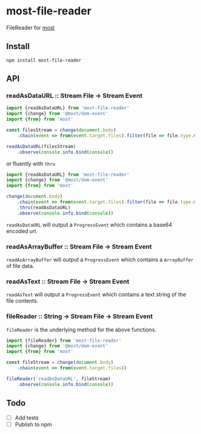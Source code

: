 # most-file-reader

FileReader for [most](https://github.com/cujojs/most)

## Install

`npm install most-file-reader`


## API

### readAsDataURL :: Stream File → Stream Event

```js
import {readAsDataURL} from 'most-file-reader'
import {change} from '@most/dom-event'
import {from} from 'most'

const filesStream = change(document.body)
    .chain(event => from(event.target.files).filter(file => file.type.match('image')))

readAsDataURL(filesStream)
    .observe(console.info.bind(console))
```

or fluently with `thru`

```js
import {readAsDataURL} from 'most-file-reader'
import {change} from '@most/dom-event'
import {from} from 'most'

change(document.body)
    .chain(event => from(event.target.files).filter(file => file.type.match('image')))
    .thru(readAsDataURL)
    .observe(console.info.bind(console))
```
`readAsDataURL` will output a `ProgressEvent` which contains a base64 encoded url.


### readAsArrayBuffer :: Stream File → Stream Event

`readAsArrayBuffer` will output a `ProgressEvent` which contains a `ArrayBuffer` of file data.

### readAsText :: Stream File → Stream Event

`readAsText` will output a `ProgressEvent` which contains a text string of the file contents.

### fileReader :: String → Stream File → Stream Event

`fileReader` is the underlying method for the above functions.

```js
import {fileReader} from 'most-file-reader'
import {change} from '@most/dom-event'
import {from} from 'most'

const fileStream = change(document.body)
    .chain(event => from(event.target.files))

fileReader('readAsDataURL', fileStream)
    .observe(console.info.bind(console))
```

## Todo
- [ ] Add tests
- [ ] Publish to npm